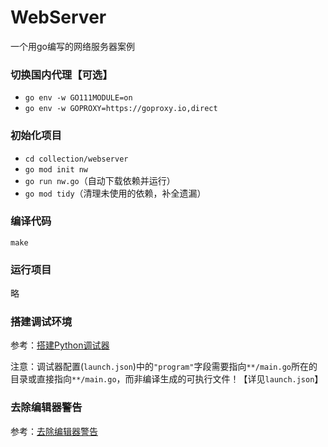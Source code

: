 # WebServer

一个用go编写的网络服务器案例

### 切换国内代理【可选】
* `go env -w GO111MODULE=on`
* `go env -w GOPROXY=https://goproxy.io,direct`

### 初始化项目
* `cd collection/webserver`
* `go mod init nw`
* `go run nw.go`（自动下载依赖并运行）
* `go mod tidy`（清理未使用的依赖，补全遗漏）

### 编译代码
`make`

### 运行项目
略

### 搭建调试环境
参考：[搭建Python调试器](../alieninvasion/README.md#搭建调试环境)

注意：调试器配置(`launch.json`)中的`"program"`字段需要指向`**/main.go`所在的目录或直接指向`**/main.go`，而非编译生成的可执行文件！【详见`launch.json`】

### 去除编辑器警告
参考：[去除编辑器警告](../sheetparser/README.md#编辑器警告去除)